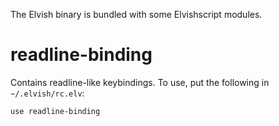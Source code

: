 <!-- toc -->

The Elvish binary is bundled with some Elvishscript modules.

# readline-binding

Contains readline-like keybindings. To use, put the following in `~/.elvish/rc.elv`:

```elvish
use readline-binding
```
